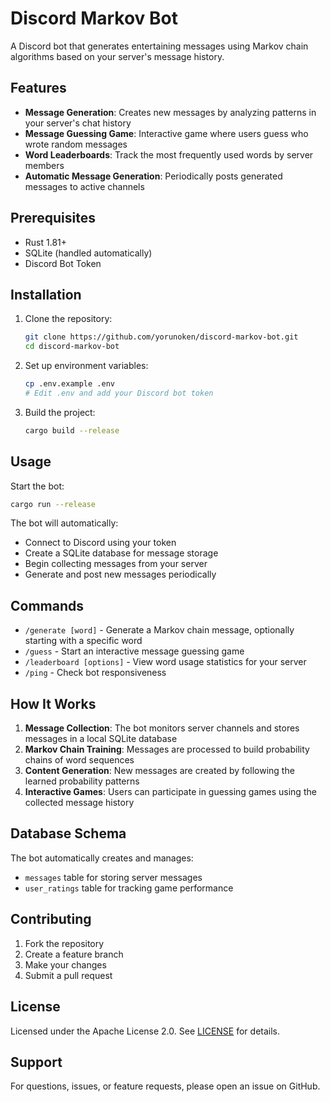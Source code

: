 # Discord Markov Bot

A Discord bot that generates entertaining messages using Markov chain algorithms based on your server's message history.

## Features

-   **Message Generation**: Creates new messages by analyzing patterns in your server's chat history
-   **Message Guessing Game**: Interactive game where users guess who wrote random messages
-   **Word Leaderboards**: Track the most frequently used words by server members
-   **Automatic Message Generation**: Periodically posts generated messages to active channels

## Prerequisites

-   Rust 1.81+
-   SQLite (handled automatically)
-   Discord Bot Token

## Installation

1. Clone the repository:

    ```bash
    git clone https://github.com/yorunoken/discord-markov-bot.git
    cd discord-markov-bot
    ```

2. Set up environment variables:

    ```bash
    cp .env.example .env
    # Edit .env and add your Discord bot token
    ```

3. Build the project:
    ```bash
    cargo build --release
    ```

## Usage

Start the bot:

```bash
cargo run --release
```

The bot will automatically:

-   Connect to Discord using your token
-   Create a SQLite database for message storage
-   Begin collecting messages from your server
-   Generate and post new messages periodically

## Commands

-   `/generate [word]` - Generate a Markov chain message, optionally starting with a specific word
-   `/guess` - Start an interactive message guessing game
-   `/leaderboard [options]` - View word usage statistics for your server
-   `/ping` - Check bot responsiveness

## How It Works

1. **Message Collection**: The bot monitors server channels and stores messages in a local SQLite database
2. **Markov Chain Training**: Messages are processed to build probability chains of word sequences
3. **Content Generation**: New messages are created by following the learned probability patterns
4. **Interactive Games**: Users can participate in guessing games using the collected message history

## Database Schema

The bot automatically creates and manages:

-   `messages` table for storing server messages
-   `user_ratings` table for tracking game performance

## Contributing

1. Fork the repository
2. Create a feature branch
3. Make your changes
4. Submit a pull request

## License

Licensed under the Apache License 2.0. See [LICENSE](LICENSE) for details.

## Support

For questions, issues, or feature requests, please open an issue on GitHub.
